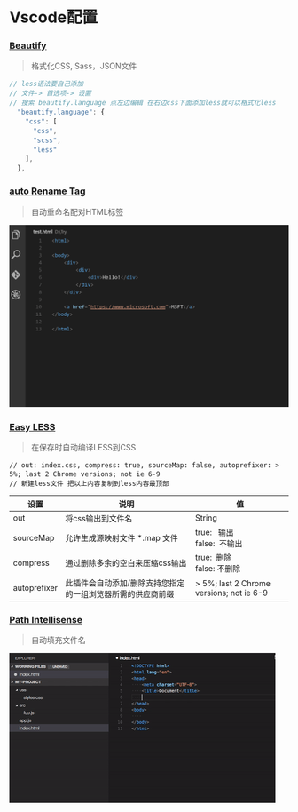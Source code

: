 # Vscode配置

### [Beautify](https://marketplace.visualstudio.com/items?itemName=HookyQR.beautify "Beautify")
> 格式化CSS, Sass，JSON文件

```javascript
// less语法要自己添加
// 文件-> 首选项-> 设置    
// 搜索 beautify.language 点左边编辑 在右边css下面添加less就可以格式化less
  "beautify.language": {
    "css": [
      "css",
      "scss",
	  "less"
    ],
  },
```

### [auto Rename Tag](https://marketplace.visualstudio.com/items?itemName=formulahendry.auto-rename-tag "auto Rename Tag")
> 自动重命名配对HTML标签

![](./img/Vscode配置/AutoRenameTag.gif)
### [Easy LESS](https://marketplace.visualstudio.com/items?itemName=mrcrowl.easy-less)
> 在保存时自动编译LESS到CSS

```less
// out: index.css, compress: true, sourceMap: false, autoprefixer: > 5%; last 2 Chrome versions; not ie 6-9
// 新建less文件 把以上内容复制到less内容最顶部
```
| 设置 | 说明 | 值 |
| ------------ | ------------ | ------------ |
|  out |  将css输出到文件名 | String |
| sourceMap  | 允许生成源映射文件 *.map 文件  | true: &nbsp;&nbsp;输出<br />false: &nbsp;不输出<br />|
| compress  | 通过删除多余的空白来压缩css输出  | true: &nbsp;删除<br />false: 不删除 |
| autoprefixer  | 此插件会自动添加/删除支持您指定的一组浏览器所需的供应商前缀  | > 5%; last 2 Chrome versions; not ie 6-9 |

### [Path Intellisense](https://marketplace.visualstudio.com/items?itemName=christian-kohler.path-intellisense)
> 自动填充文件名

![](./img/Vscode配置/PathIntellisense.gif)
